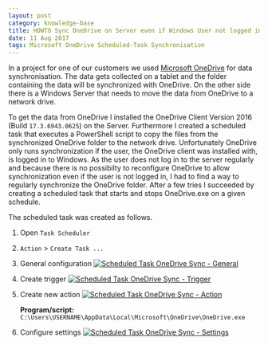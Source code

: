 ```yaml
---
layout: post
category: knowledge-base
title: HOWTO Sync OneDrive on Server even if Windows User not logged in
date: 11 Aug 2017
tags: Microsoft OneDrive Scheduled-Task Synchronisation
---
```


In a project for one of our customers we used [Microsoft OneDrive](https://onedrive.live.com) for data synchronisation. The data gets collected on a tablet and the folder containing the data will be synchronized with OneDrive. On the other side there is a Windows Server that needs to move the data from OneDrive to a network drive.

To get the data from OneDrive I installed the OneDrive Client Version 2016 (Build `17.3.6943.0625`) on the Server. Furthermore I created a scheduled task that executes a PowerShell script to copy the files from the synchronized OneDrive folder to the network drive. Unfortunately OneDrive only runs synchronization if the user, the OneDrive client was installed with, is logged in to Windows. As the user does not log in to the server regularly and because there is no possibilty to reconfigure OneDrive to allow synchronization even if the user is not logged in, I had to find a way to regularly synchronize the OneDrive folder. After a few tries I succeeded by creating a scheduled task that starts and stops OneDrive.exe on a given schedule.

The scheduled task was created as follows.

1. Open `Task Scheduler`
1. `Action` > `Create Task ...`
1. General configuration
    <a href="{{ site.url }}/assets/screenshots/2017-08-07_01_scheduledtask_onedrivesync_general.png"><img src="{{ site.url }}/assets/screenshots/2017-08-07_01_scheduledtask_onedrivesync_general.png" alt="Scheduled Task OneDrive Sync - General" /></a>
1. Create trigger
    <a href="{{ site.url }}/assets/screenshots/2017-08-07_01_scheduledtask_onedrivesync_trigger.png"><img src="{{ site.url }}/assets/screenshots/2017-08-07_01_scheduledtask_onedrivesync_trigger.png" alt="Scheduled Task OneDrive Sync - Trigger" /></a>
1. Create new action
    <a href="{{ site.url }}/assets/screenshots/2017-08-07_01_scheduledtask_onedrivesync_action.png"><img src="{{ site.url }}/assets/screenshots/2017-08-07_01_scheduledtask_onedrivesync_action.png" alt="Scheduled Task OneDrive Sync - Action" /></a>

    **Program/script:** `C:\Users\USERNAME\AppData\Local\Microsoft\OneDrive\OneDrive.exe`
1. Configure settings
    <a href="{{ site.url }}/assets/screenshots/2017-08-07_01_scheduledtask_onedrivesync_settings.png"><img src="{{ site.url }}/assets/screenshots/2017-08-07_01_scheduledtask_onedrivesync_settings.png" alt="Scheduled Task OneDrive Sync - Settings" /></a>
